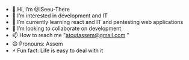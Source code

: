 - 👋 Hi, I’m @ISeeu-There
- 👀 I’m interested in development and IT
- 🌱 I’m currently learning react and IT and pentesting web applications 
- 💞️ I’m looking to collaborate on development 
- 📫 How to reach me "atoutassem@gmail.com "
- 😄 Pronouns: Assem
- ⚡ Fun fact: Life is easy to deal with it 

<!---
ISeeu-There/ISeeu-There is a ✨ special ✨ repository because its `README.md` (this file) appears on your GitHub profile.
You can click the Preview link to take a look at your changes.
--->
